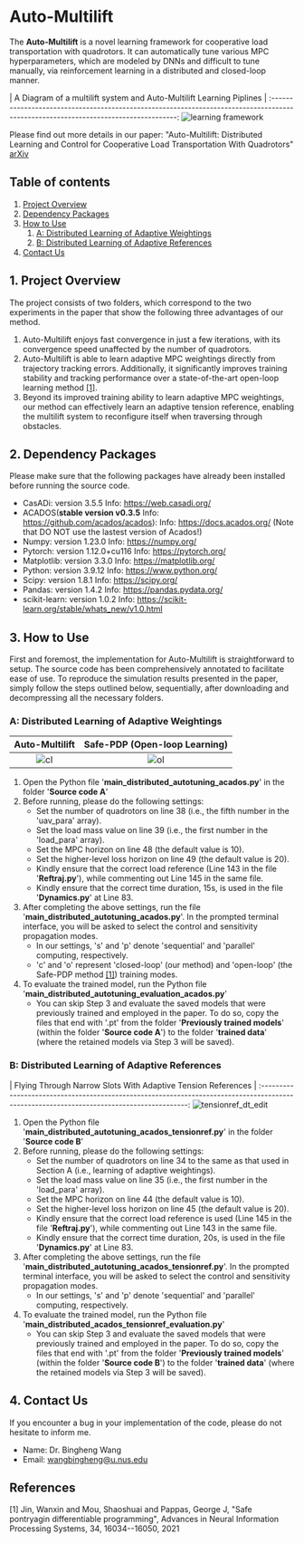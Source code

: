# Auto-Multilift
The **Auto-Multilift** is a novel learning framework for cooperative load transportation with quadrotors. It can automatically tune various MPC hyperparameters, which are modeled by DNNs and difficult to tune manually, via reinforcement learning in a distributed and closed-loop manner.

|                     A Diagram of a multilift system and Auto-Multilift Learning Piplines             |
:----------------------------------------------------------------------------------------------------------------------------------:
![learning framework](https://github.com/user-attachments/assets/50dbedaa-f669-425d-a6d6-5e724c43abca)



Please find out more details in our paper: "Auto-Multilift: Distributed Learning and Control for Cooperative Load Transportation With Quadrotors" [arXiv](http://arxiv.org/abs/2406.04858)


## Table of contents
1. [Project Overview](#project-Overview)
2. [Dependency Packages](#Dependency-Packages)
3. [How to Use](#How-to-Use)
      1. [A: Distributed Learning of Adaptive Weightings](#A-Distributed-Learning-of-Adaptive-Weightings)
      2. [B: Distributed Learning of Adaptive References](#B-Distributed-Learning-of-Adaptive-References)
4. [Contact Us](#Contact-Us)

## 1. Project Overview
The project consists of two folders, which correspond to the two experiments in the paper that show the following three advantages of our method.
1. Auto-Multilift enjoys fast convergence in just a few iterations, with its convergence speed unaffected by the number of quadrotors.
2. Auto-Multilift is able to learn adaptive MPC weightings directly from trajectory tracking errors. Additionally, it significantly improves training stability and tracking performance over a state-of-the-art open-loop learning method [[1]](#1).
3. Beyond its improved training ability to learn adaptive MPC weightings, our method can effectively learn an adaptive tension reference, enabling the multilift system to reconfigure itself when traversing through obstacles.



## 2. Dependency Packages
Please make sure that the following packages have already been installed before running the source code.
* CasADi: version 3.5.5 Info: https://web.casadi.org/
* ACADOS(**stable version v0.3.5** Info: https://github.com/acados/acados): Info: https://docs.acados.org/ (Note that DO NOT use the lastest version of Acados!)
* Numpy: version 1.23.0 Info: https://numpy.org/
* Pytorch: version 1.12.0+cu116 Info: https://pytorch.org/
* Matplotlib: version 3.3.0 Info: https://matplotlib.org/
* Python: version 3.9.12 Info: https://www.python.org/
* Scipy: version 1.8.1 Info: https://scipy.org/
* Pandas: version 1.4.2 Info: https://pandas.pydata.org/
* scikit-learn: version 1.0.2 Info: https://scikit-learn.org/stable/whats_new/v1.0.html

## 3. How to Use
First and foremost, the implementation for Auto-Multilift is straightforward to setup. The source code has been comprehensively annotated to facilitate ease of use. To reproduce the simulation results presented in the paper, simply follow the steps outlined below, sequentially, after downloading and decompressing all the necessary folders.


### A: Distributed Learning of Adaptive Weightings
 Auto-Multilift       |      Safe-PDP (Open-loop Learning)
:---------------------------------------------------------------:|:--------------------------------------------------------------:
![cl](https://github.com/user-attachments/assets/008e356f-c9e6-475e-8230-2686ab05b600) | ![ol](https://github.com/user-attachments/assets/f3ff696e-0614-469d-8195-515795b77962)


1. Open the Python file '**main_distributed_autotuning_acados.py**' in the folder '**Source code A**'
2. Before running, please do the following settings:
   * Set the number of quadrotors on line 38 (i.e., the fifth number in the 'uav_para' array).
   * Set the load mass value on line 39 (i.e., the first number in the 'load_para' array).
   * Set the MPC horizon on line 48 (the default value is 10).
   * Set the higher-level loss horizon on line 49 (the default value is 20).
   * Kindly ensure that the correct load reference (Line 143 in the file '**Reftraj.py**'), while commenting out Line 145 in the same file.
   * Kindly ensure that the correct time duration, 15s, is used in the file '**Dynamics.py**' at Line 83.
3. After completing the above settings, run the file '**main_distributed_autotuning_acados.py**'. In the prompted terminal interface, you will be asked to select the control and sensitivity propagation modes.
   * In our settings, 's' and 'p' denote 'sequential' and 'parallel' computing, respectively.
   * 'c' and 'o' represent 'closed-loop' (our method) and 'open-loop' (the Safe-PDP method [[1]](#1)) training modes.
4. To evaluate the trained model, run the Python file '**main_distributed_autotuning_evaluation_acados.py**'
   * You can skip Step 3 and evaluate the saved models that were previously trained and employed in the paper. To do so, copy the files that end with '.pt' from the folder '**Previously trained models**' (within the folder '**Source code A**') to the folder '**trained data**' (where the retained models via Step 3 will be saved).


### B: Distributed Learning of Adaptive References
|                     Flying Through Narrow Slots With Adaptive Tension References                                                                |
:----------------------------------------------------------------------------------------------------------------------------------------:
![tensionref_dt_edit](https://github.com/user-attachments/assets/03ce359b-ccad-440c-9d9a-60ba35bc7a2a)


1. Open the Python file '**main_distributed_autotuning_acados_tensionref.py**' in the folder '**Source code B**'
2. Before running, please do the following settings:
   * Set the number of quadrotors on line 34 to the same as that used in Section A (i.e., learning of adaptive weightings). 
   * Set the load mass value on line 35 (i.e., the first number in the 'load_para' array).
   * Set the MPC horizon on line 44 (the default value is 10).
   * Set the higher-level loss horizon on line 45 (the default value is 20).
   * Kindly ensure that the correct load reference is used (Line 145 in the file '**Reftraj.py**'), while commenting out Line 143 in the same file.
   * Kindly ensure that the correct time duration, 20s, is used in the file '**Dynamics.py**' at Line 83. 
3. After completing the above settings, run the file '**main_distributed_autotuning_acados_tensionref.py**'. In the prompted terminal interface, you will be asked to select the control and sensitivity propagation modes.
   * In our settings, 's' and 'p' denote 'sequential' and 'parallel' computing, respectively.
4. To evaluate the trained model, run the Python file '**main_distributed_acados_tensionref_evaluation.py**'
   * You can skip Step 3 and evaluate the saved models that were previously trained and employed in the paper. To do so, copy the files that end with '.pt' from the folder '**Previously trained models**' (within the folder '**Source code B**') to the folder '**trained data**' (where the retained models via Step 3 will be saved).

## 4. Contact Us
If you encounter a bug in your implementation of the code, please do not hesitate to inform me.
* Name: Dr. Bingheng Wang
* Email: wangbingheng@u.nus.edu

## References
<a id="1">[1]</a> 
Jin, Wanxin and Mou, Shaoshuai and Pappas, George J, "Safe pontryagin differentiable programming", Advances in Neural Information Processing Systems, 34, 16034--16050, 2021
